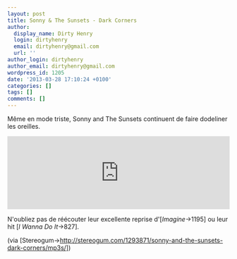 ```yaml
---
layout: post
title: Sonny & The Sunsets - Dark Corners
author:
  display_name: Dirty Henry
  login: dirtyhenry
  email: dirtyhenry@gmail.com
  url: ''
author_login: dirtyhenry
author_email: dirtyhenry@gmail.com
wordpress_id: 1205
date: '2013-03-28 17:10:24 +0100'
categories: []
tags: []
comments: []
---
```

Même en mode triste, Sonny and The Sunsets continuent de faire dodeliner les oreilles.

<iframe width="100%" height="166" scrolling="no" frameborder="no" src="https://w.soundcloud.com/player/?url=http%3A%2F%2Fapi.soundcloud.com%2Ftracks%2F83836899"></iframe>

N'oubliez pas de réécouter leur excellente reprise d'[*Imagine*->1195] ou leur hit [*I Wanna Do It*->827].

(via [Stereogum->http://stereogum.com/1293871/sonny-and-the-sunsets-dark-corners/mp3s/])
